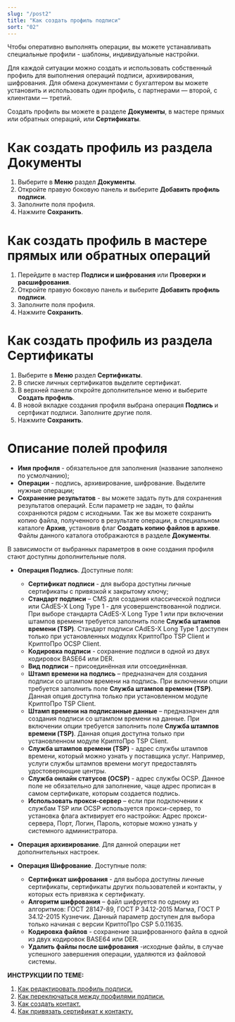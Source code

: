```yaml
---
slug: "/post2"
title: "Как создать профиль подписи"
sort: "02"
---
```


Чтобы оперативно выполнять операции, вы можете устанавливать специальные профили - шаблоны, индивидуальные настройки. 

Для каждой ситуации можно создать и использовать собственный профиль для выполнения операций подписи, архивирования, шифрования. Для обмена документами с бухгалтером вы можете установить и использовать один профиль, с партнерами — второй, с клиентами — третий.

Создать профиль вы можете в разделе **Документы**, в мастере прямых или обратных операций, или **Сертификаты**. 

# Как создать профиль из раздела Документы

1. Выберите в **Меню** раздел **Документы**. 
2. Откройте правую боковую панель и выберите **Добавить профиль подписи**.
3. Заполните поля профиля.
4. Нажмите **Сохранить**.

# Как создать профиль в мастере прямых или обратных операций 

1. Перейдите в мастер **Подписи и шифрования** или **Проверки и расшифрования**. 
2. Откройте правую боковую панель и выберите **Добавить профиль подписи**.
3. Заполните поля профиля.
4. Нажмите **Сохранить**.

# Как создать профиль из раздела Сертификаты

1. Выберите в **Меню** раздел **Сертификаты**.
2. В списке личных сертификатов выделите сертификат.
3. В верхней панели откройте дополнительное меню и выберите **Создать профиль**.
4. В новой вкладке создания профиля выбрана операция **Подпись** и сертфикат подписи. Заполните другие поля.
5.  Нажмите **Сохранить**.

# Описание полей профиля

- **Имя профиля** - обязательное для заполнения (название заполнено по усмолчанию);
- **Операции** - подпись, архивирование, шифрование. Выделите нужные операции;
- **Сохранение результатов** - вы можете задать путь для сохранения результатов операций. Если параметр не задан, то файлы сохраняются рядом с исходными. Так же вы можете сохранить копию файла, полученного в результате операции, в специальном каталоге **Архив**, установив флаг **Создать копию файлов в архиве**. Файлы данного каталога отображаются в разделе **Документы**.

В зависимости от выбранных параметров в окне создания профиля стают доступны дополнительные поля. 

- **Операция Подпись**.
Доступные поля:
  - **Сертификат подписи** - для выбора доступны личные сертификаты с привязкой к закрытому ключу;
  - **Стандарт подписи** – CMS для создания классической подписи или CAdES-X Long Type 1 - для усовершенствованной подписи. При выборе стандарта CAdES-X Long Type 1 или при включении штампов времени требуется заполнить поле **Служба штампов времени (TSP)**. Стандарт подписи CAdES-X Long Type 1 доступен только при установленных модулях КриптоПро TSP Client и КриптоПро OCSP Client.
  - **Кодировка подписи** - сохранение подписи в одной из двух кодировок BASE64 или DER.
  - **Вид подписи** – присоединённая или отсоединённая.
  - **Штамп времени на подпись** – предназначен для создания подписи со штампом времени на подпись. При включении опции требуется заполнить поле **Служба штампов времени (TSP)**. Данная опция доступна только при установленном модуле КриптоПро TSP Client.
  - **Штамп времени на подписанные данные** – предназначен для создания подписи со штампом времени на данные. При включении опции требуется заполнить поле **Служба штампов времени (TSP)**. Данная опция доступна только при установленном модуле КриптоПро TSP Client.
  - **Служба штампов времени (TSP)** - адрес службы штампов времени, который можно узнать у поставщика услуг. Например, услуги службы штампов времени могут предоставлять удостоверяющие центры.
  - **Служба онлайн статусов (OCSP)** - адрес службы OCSP. Данное поле не обязательно для заполнение, чаще адрес прописан в самом сертификате, которым создается подпись.
  - **Использовать прокси-сервер** – если при подключении к службам TSP или OCSP используется прокси-сервер, то установка флага активирует его настройки: Адрес прокси-сервера, Порт, Логин, Пароль, которые можно узнать у системного администратора.  
  
- **Операция архивирование**.
  Для данной операции нет дополнительных настроек.
- **Операция Шифрование**.
Доступные поля:
   - **Сертификат шифрования** - для выбора доступны личные сертификаты, сертификаты других пользователей и контакты, у которых есть привязка к сертификату. 
   - **Алгоритм шифрования** – файл шифруется по одному из алгоритмов: ГОСТ 28147-89, ГОСТ Р 34.12-2015 Магма, ГОСТ Р 34.12-2015 Кузнечик. Данный параметр доступен для выбора только начиная с версии КриптоПро CSP 5.0.11635.
   - **Кодировка файлов** - сохранение зашифрованного файла в одной из двух кодировок BASE64 или DER.
   - **Удалить файлы после шифрования** -исходные файлы, в случае успешного завершения операции, удаляются из файловой системы.


**ИНСТРУКЦИИ ПО ТЕМЕ:**
  
1. [Как редактировать профиль подписи.](./edit-profile-sign.md)  
2. [Как переключаться между профилями подписи.](./select-profile.md)  
3. [Как создать контакт.](../006-contacts/add-contact.md)  
4. [Как привязать сертификат к контакту.](../006-contacts/link-contact-cert.md)  
